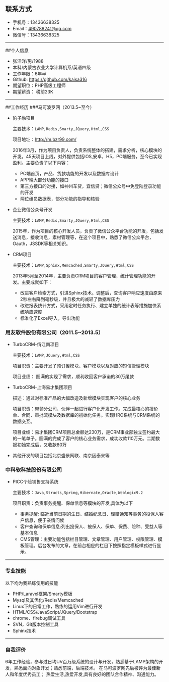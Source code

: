 ## 联系方式
- 手机号：13436638325
- Email：490788241@qq.com
- 微信号：13436638325

----
##个人信息

- 张洋洋/男/1988
- 本科/内蒙古农业大学计算机系/英语四级
- 工作年限：6年半
- Github: https://github.com/kaisa316
- 期望职位：PHP高级工程师
- 期望薪资： 税前23K

---

##工作经历
###马可波罗网（2013.5~至今）
+ 豹子融项目

	主要技术：`LAMP,Redis,Smarty,JQuery,Html,CSS`
	
	项目地址：http://m.bzr99.com/

	2016年3月，作为项目负责人，负责系统整体的搭建，需求分析，核心模块的开发。45天项目上线，对外提供包括IOS,安卓，H5，PC端服务，至今已实现盈利。主要负责了以下内容：

	- PC端首页，产品、贷款功能的开发以及数据库设计
	- APP端大部分功能的接口
	- 第三方接口的对接，如神州车贷，宜信贷；微信公众号中免登陆登录功能的开发
	- 两位组员数据表，部分功能的指导和核验

+ 企业微信公众号开发

	主要技术：`LAMP,Redis,Smarty,JQuery,Html,CSS`

	2015年，作为项目的核心开发人员，负责了微信公众平台功能的开发，包括发送消息，接收消息，素材管理等，在这个项目中，熟悉了微信公众平台，Oauth，JSSDK等相关知识。

+ CRM项目

	主要技术：`LAMP,Sphinx,Memcached,Smarty,JQuery,Html,CSS`
	
	
	2013年5月至2014年，主要负责CRM项目的客户管理，统计管理功能的开发。主要成就如下：
 	- 改进客户检索方式，引进Sphinx技术。调整后，查询客户响应速度由原来2秒左右降到毫秒级，并且极大的减轻了数据库压力
 	- 改进报表统计方式，采用定时任务执行、建立单独的统计表等措施加快系统响应速度
 	- 标准化了Excel导入，导出功能

### 用友软件股份有限公司（2011.5~2013.5）
 
+ TurboCRM-俏江南项目
	
	主要技术：`LAMP,JQuery,Html,CSS`

	项目职责：主要开发了预订餐模块、客户模块以及对应的短信管理模块  

	项目业绩： 圆满的实现了需求，顺利收回客户承诺的30万尾款
	
+ TurboCRM-上海易才集团项目

	描述：通过对标准产品的大幅改造及新增模块实现客户的核心业务
	
	项目职责：带领分公司、伙伴一起进行客户化开发工作。完成最核心的报价单、合同、审批流模块及数据库的初始化任务。实现HRO系统与CRM系统的数据交互。
	
	项目业绩：易才集团CRM项目总金额达230万，是CRM事业部独立签约最大的一笔单子。圆满的完成了客户的核心业务需求，成功收款110万元。二期数据初始完成后，又收款80万
	
+ 其他开发的项目包括北京盛景网联、南京因泰来等

### 中科软科技股份有限公司
+ PICC个险销售支持系统

	主要技术：`Java,Structs,Spring,Hibernate,Oracle,Weblogic9.2`

	项目职责：负责事务提醒、保单信息等模块的开发,具体为以下	
	
	- 事务提醒: 临近当前日期的生日、结婚纪念日、理赔通知等事务的投保人客户信息，便于亲情问候
	- 客户查询和保单信息:列出投保人、被保人、保单、保费、险种、受益人等基本信息
	- CMS管理：主要功能包括栏目管理、文章管理、用户管理、权限管理、模板管理。后台发布的文章，在前台相应的栏目下按照指定模板样式进行显示。

---

### 专业技能

以下均为我熟练使用的技能

- PHP/Laravel框架/Smarty模板
- Mysql及其优化/Redis/Memcached
- Linux下的日常工作，熟练的运用Vim进行开发
- HTML/CSS/JavaScript/JQuery/Bootstrap
- chrome、firebug调试工具
- SVN，Git版本控制工具
- Sphinx技术

---

### 自我评价
6年工作经验，参与过日均UV百万级系统的设计与开发，熟悉基于LAMP架构的开发，熟悉面向对象开发；熟悉前端，后端技术。
在马可波罗网先后被评为最佳新人和年度优秀员工；
热爱生活,热爱开发,具有良好的团队合作精神、沟通能力。
